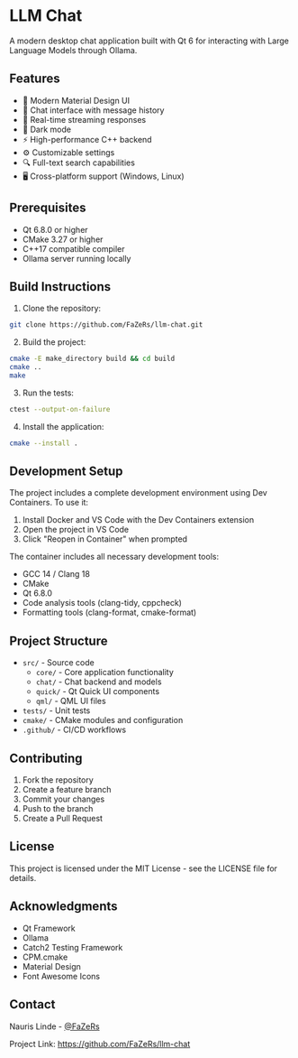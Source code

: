 # LLM Chat

A modern desktop chat application built with Qt 6 for interacting with Large Language Models through Ollama.

## Features

- 🎨 Modern Material Design UI
- 💬 Chat interface with message history
- 🔄 Real-time streaming responses
- 🌙 Dark mode
- ⚡ High-performance C++ backend
- ⚙️ Customizable settings
- 🔍 Full-text search capabilities
- 🖥️ Cross-platform support (Windows, Linux)

## Prerequisites

- Qt 6.8.0 or higher
- CMake 3.27 or higher
- C++17 compatible compiler
- Ollama server running locally

## Build Instructions

1. Clone the repository:

```bash
git clone https://github.com/FaZeRs/llm-chat.git
```

2. Build the project:

```bash
cmake -E make_directory build && cd build
cmake ..
make
```

3. Run the tests:

```bash
ctest --output-on-failure
```

4. Install the application:

```bash
cmake --install .
```

## Development Setup

The project includes a complete development environment using Dev Containers. To use it:

1. Install Docker and VS Code with the Dev Containers extension
2. Open the project in VS Code
3. Click "Reopen in Container" when prompted

The container includes all necessary development tools:
- GCC 14 / Clang 18
- CMake
- Qt 6.8.0
- Code analysis tools (clang-tidy, cppcheck)
- Formatting tools (clang-format, cmake-format)

## Project Structure

- `src/` - Source code
  - `core/` - Core application functionality
  - `chat/` - Chat backend and models
  - `quick/` - Qt Quick UI components
  - `qml/` - QML UI files
- `tests/` - Unit tests
- `cmake/` - CMake modules and configuration
- `.github/` - CI/CD workflows

## Contributing

1. Fork the repository
2. Create a feature branch
3. Commit your changes
4. Push to the branch
5. Create a Pull Request

## License

This project is licensed under the MIT License - see the LICENSE file for details.

## Acknowledgments

- Qt Framework
- Ollama
- Catch2 Testing Framework
- CPM.cmake
- Material Design
- Font Awesome Icons

## Contact

Nauris Linde - [@FaZeRs](https://github.com/FaZeRs)

Project Link: https://github.com/FaZeRs/llm-chat
